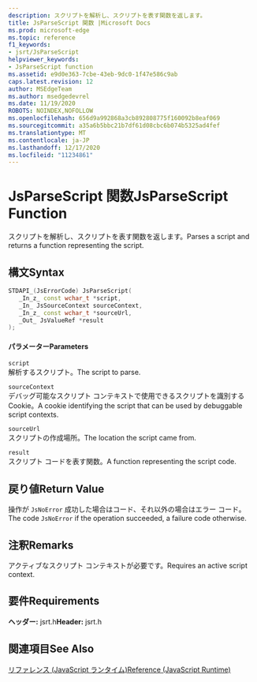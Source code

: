```yaml
---
description: スクリプトを解析し、スクリプトを表す関数を返します。
title: JsParseScript 関数 |Microsoft Docs
ms.prod: microsoft-edge
ms.topic: reference
f1_keywords:
- jsrt/JsParseScript
helpviewer_keywords:
- JsParseScript function
ms.assetid: e9d0e363-7cbe-43eb-9dc0-1f47e586c9ab
caps.latest.revision: 12
author: MSEdgeTeam
ms.author: msedgedevrel
ms.date: 11/19/2020
ROBOTS: NOINDEX,NOFOLLOW
ms.openlocfilehash: 656d9a992868a3cb892808775f160092b8eaf069
ms.sourcegitcommit: a35a6b5bbc21b7df61d08cbc6b074b5325ad4fef
ms.translationtype: MT
ms.contentlocale: ja-JP
ms.lasthandoff: 12/17/2020
ms.locfileid: "11234861"
---
```

# <span data-ttu-id="48704-103">JsParseScript 関数</span><span class="sxs-lookup"><span data-stu-id="48704-103">JsParseScript Function</span></span>

<span data-ttu-id="48704-104">スクリプトを解析し、スクリプトを表す関数を返します。</span><span class="sxs-lookup"><span data-stu-id="48704-104">Parses a script and returns a function representing the script.</span></span>  
  
## <span data-ttu-id="48704-105">構文</span><span class="sxs-lookup"><span data-stu-id="48704-105">Syntax</span></span>  
  
```cpp  
STDAPI_(JsErrorCode) JsParseScript(  
   _In_z_ const wchar_t *script,  
   _In_ JsSourceContext sourceContext,  
   _In_z_ const wchar_t *sourceUrl,  
   _Out_ JsValueRef *result  
);  
```  
  
#### <span data-ttu-id="48704-106">パラメーター</span><span class="sxs-lookup"><span data-stu-id="48704-106">Parameters</span></span>  
 `script`  
 <span data-ttu-id="48704-107">解析するスクリプト。</span><span class="sxs-lookup"><span data-stu-id="48704-107">The script to parse.</span></span>  
  
 `sourceContext`  
 <span data-ttu-id="48704-108">デバッグ可能なスクリプト コンテキストで使用できるスクリプトを識別する Cookie。</span><span class="sxs-lookup"><span data-stu-id="48704-108">A cookie identifying the script that can be used by debuggable script contexts.</span></span>  
  
 `sourceUrl`  
 <span data-ttu-id="48704-109">スクリプトの作成場所。</span><span class="sxs-lookup"><span data-stu-id="48704-109">The location the script came from.</span></span>  
  
 `result`  
 <span data-ttu-id="48704-110">スクリプト コードを表す関数。</span><span class="sxs-lookup"><span data-stu-id="48704-110">A function representing the script code.</span></span>  
  
## <span data-ttu-id="48704-111">戻り値</span><span class="sxs-lookup"><span data-stu-id="48704-111">Return Value</span></span>  
 <span data-ttu-id="48704-112">操作が `JsNoError` 成功した場合はコード、それ以外の場合はエラー コード。</span><span class="sxs-lookup"><span data-stu-id="48704-112">The code `JsNoError` if the operation succeeded, a failure code otherwise.</span></span>  
  
## <span data-ttu-id="48704-113">注釈</span><span class="sxs-lookup"><span data-stu-id="48704-113">Remarks</span></span>  
 <span data-ttu-id="48704-114">アクティブなスクリプト コンテキストが必要です。</span><span class="sxs-lookup"><span data-stu-id="48704-114">Requires an active script context.</span></span>  
  
## <span data-ttu-id="48704-115">要件</span><span class="sxs-lookup"><span data-stu-id="48704-115">Requirements</span></span>  
 <span data-ttu-id="48704-116">**ヘッダー:** jsrt.h</span><span class="sxs-lookup"><span data-stu-id="48704-116">**Header:** jsrt.h</span></span>  
  
## <span data-ttu-id="48704-117">関連項目</span><span class="sxs-lookup"><span data-stu-id="48704-117">See Also</span></span>  
 [<span data-ttu-id="48704-118">リファレンス (JavaScript ランタイム)</span><span class="sxs-lookup"><span data-stu-id="48704-118">Reference (JavaScript Runtime)</span></span>](../chakra-hosting/reference-javascript-runtime.md)
